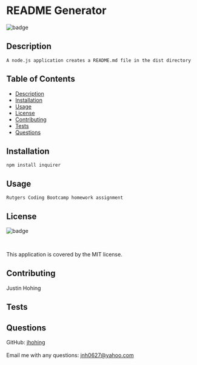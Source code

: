 # README Generator

  
  ![badge](https://img.shields.io/badge/license-MIT-brightgreen)
   <br />

  ## Description
    A node.js application creates a README.md file in the dist directory

  ## Table of Contents
  - [Description](#description)
  - [Installation](#installation)
  - [Usage](#usage)
  - [License](#license)
  - [Contributing](#contributing)
  - [Tests](#tests)
  - [Questions](#questions)

  ## Installation
    npm install inquirer

  ## Usage
    Rutgers Coding Bootcamp homework assignment

  ## License
  
  
  ![badge](https://img.shields.io/badge/license-MIT-brightgreen)
  
  <br />
  
  This application is covered by the MIT license.
  
  

  ## Contributing
  Justin Hohing

  ## Tests
  

  ## Questions
  GitHub: [jhohing](https://github.com/jhohing) <br />
  <br />
  Email me with any questions: jnh0627@yahoo.com
